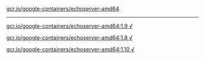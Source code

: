 [gcr.io/google-containers/echoserver-amd64](https://hub.docker.com/r/anjia0532/google-containers.echoserver-amd64/tags/) 

----
[gcr.io/google-containers/echoserver-amd64:1.9 √](https://hub.docker.com/r/anjia0532/google-containers.echoserver-amd64/tags/)

[gcr.io/google-containers/echoserver-amd64:1.8 √](https://hub.docker.com/r/anjia0532/google-containers.echoserver-amd64/tags/)

[gcr.io/google-containers/echoserver-amd64:1.10 √](https://hub.docker.com/r/anjia0532/google-containers.echoserver-amd64/tags/)

